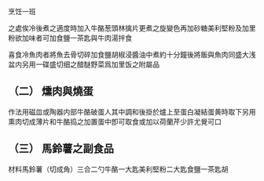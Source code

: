 烹饪一班

之處俟冷後煮之適度時加入牛酪葱頭林擒片更煮之旋變色再加砂糖美利堅粉及加里粉欲加味者可加食鹽一茶匙與牛肉湯拌食



喜食冷魚肉者將魚去骨切碎加食鹽胡椒浸醬油中煮約十分鐘後將飯與魚肉同盛大浅盆内另用一碟盛切细之醋醚野菜爲加里饭之附屬品

## （二） 燻肉與燒蛋



作法用磁皿或陶器内部牛酪破蛋人其中調和後掛於爐上至蛋白凝結蛋黄時取下另用熏肉切成薄片和牛酪捣之加置蛋中卽可取食或加以荷蘭芹少許尤覺可口



## （三） 馬鈴薯之副食品

材料馬鈴薯（切成角）三合二勺牛酪一大匙美利堅粉二大匙食鹽一茶匙胡